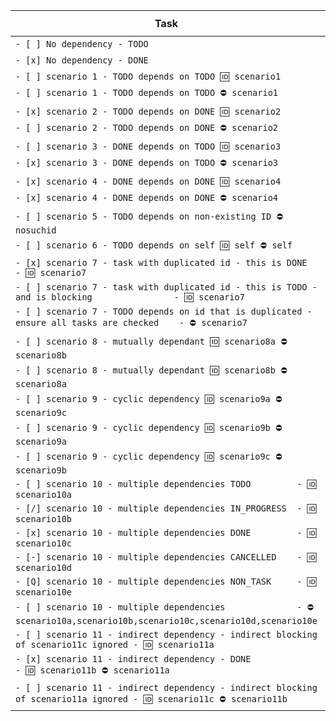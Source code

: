 <!-- placeholder to force blank line before included text -->

| Task | `is blocking` | `is blocked` |
| ----- | ----- | ----- |
| `- [ ] No dependency - TODO` | ❌ false | ❌ false |
| `- [x] No dependency - DONE` | ❌ false | ❌ false |
| `- [ ] scenario 1 - TODO depends on TODO 🆔 scenario1` | ✅ true | ❌ false |
| `- [ ] scenario 1 - TODO depends on TODO ⛔️ scenario1` | ❌ false | ✅ true |
| `- [x] scenario 2 - TODO depends on DONE 🆔 scenario2` | ❌ false | ❌ false |
| `- [ ] scenario 2 - TODO depends on DONE ⛔️ scenario2` | ❌ false | ❌ false |
| `- [ ] scenario 3 - DONE depends on TODO 🆔 scenario3` | ❌ false | ❌ false |
| `- [x] scenario 3 - DONE depends on TODO ⛔️ scenario3` | ❌ false | ❌ false |
| `- [x] scenario 4 - DONE depends on DONE 🆔 scenario4` | ❌ false | ❌ false |
| `- [x] scenario 4 - DONE depends on DONE ⛔️ scenario4` | ❌ false | ❌ false |
| `- [ ] scenario 5 - TODO depends on non-existing ID ⛔️ nosuchid` | ❌ false | ❌ false |
| `- [ ] scenario 6 - TODO depends on self 🆔 self ⛔️ self` | ✅ true | ✅ true |
| `- [x] scenario 7 - task with duplicated id - this is DONE                                  - 🆔 scenario7` | ❌ false | ❌ false |
| `- [ ] scenario 7 - task with duplicated id - this is TODO - and is blocking                - 🆔 scenario7` | ✅ true | ❌ false |
| `- [ ] scenario 7 - TODO depends on id that is duplicated - ensure all tasks are checked    - ⛔️ scenario7` | ❌ false | ✅ true |
| `- [ ] scenario 8 - mutually dependant 🆔 scenario8a ⛔️ scenario8b` | ✅ true | ✅ true |
| `- [ ] scenario 8 - mutually dependant 🆔 scenario8b ⛔️ scenario8a` | ✅ true | ✅ true |
| `- [ ] scenario 9 - cyclic dependency 🆔 scenario9a ⛔️ scenario9c` | ✅ true | ✅ true |
| `- [ ] scenario 9 - cyclic dependency 🆔 scenario9b ⛔️ scenario9a` | ✅ true | ✅ true |
| `- [ ] scenario 9 - cyclic dependency 🆔 scenario9c ⛔️ scenario9b` | ✅ true | ✅ true |
| `- [ ] scenario 10 - multiple dependencies TODO         - 🆔 scenario10a` | ✅ true | ❌ false |
| `- [/] scenario 10 - multiple dependencies IN_PROGRESS  - 🆔 scenario10b` | ✅ true | ❌ false |
| `- [x] scenario 10 - multiple dependencies DONE         - 🆔 scenario10c` | ❌ false | ❌ false |
| `- [-] scenario 10 - multiple dependencies CANCELLED    - 🆔 scenario10d` | ❌ false | ❌ false |
| `- [Q] scenario 10 - multiple dependencies NON_TASK     - 🆔 scenario10e` | ❌ false | ❌ false |
| `- [ ] scenario 10 - multiple dependencies              - ⛔️ scenario10a,scenario10b,scenario10c,scenario10d,scenario10e` | ❌ false | ✅ true |
| `- [ ] scenario 11 - indirect dependency - indirect blocking of scenario11c ignored - 🆔 scenario11a` | ❌ false | ❌ false |
| `- [x] scenario 11 - indirect dependency - DONE                                     - 🆔 scenario11b ⛔️ scenario11a` | ❌ false | ❌ false |
| `- [ ] scenario 11 - indirect dependency - indirect blocking of scenario11a ignored - 🆔 scenario11c ⛔️ scenario11b` | ❌ false | ❌ false |


<!-- placeholder to force blank line after included text -->
